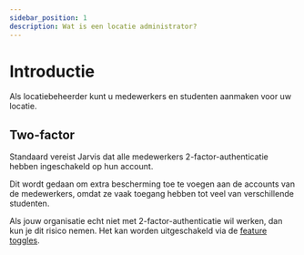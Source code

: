 ```yaml
---
sidebar_position: 1
description: Wat is een locatie administrator?
---
```


# Introductie

Als locatiebeheerder kunt u medewerkers en studenten aanmaken voor uw locatie.

## Two-factor
Standaard vereist Jarvis dat alle medewerkers 2-factor-authenticatie hebben ingeschakeld op hun account.

Dit wordt gedaan om extra bescherming toe te voegen aan de accounts van de medewerkers,
omdat ze vaak toegang hebben tot veel van verschillende studenten.

Als jouw organisatie echt niet met 2-factor-authenticatie wil werken, dan kun je dit risico nemen.
Het kan worden uitgeschakeld via de [feature toggles](location-admin/feature-toggles).
